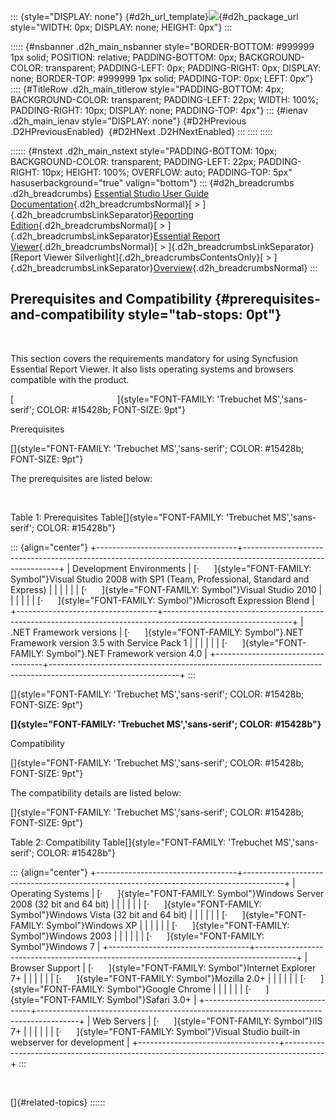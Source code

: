 ::: {style="DISPLAY: none"}
[](ms-xhelp:///?Id=d2h_url_template){#d2h_url_template}![](!package_url!){#d2h_package_url style="WIDTH: 0px; DISPLAY: none; HEIGHT: 0px"}
:::

::::: {#nsbanner .d2h_main_nsbanner style="BORDER-BOTTOM: #999999 1px solid; POSITION: relative; PADDING-BOTTOM: 0px; BACKGROUND-COLOR: transparent; PADDING-LEFT: 0px; PADDING-RIGHT: 0px; DISPLAY: none; BORDER-TOP: #999999 1px solid; PADDING-TOP: 0px; LEFT: 0px"}
:::: {#TitleRow .d2h_main_titlerow style="PADDING-BOTTOM: 4px; BACKGROUND-COLOR: transparent; PADDING-LEFT: 22px; WIDTH: 100%; PADDING-RIGHT: 10px; DISPLAY: none; PADDING-TOP: 4px"}
::: {#ienav .d2h_main_ienav style="DISPLAY: none"}
[](ms-xhelp:///?Id=fdd98d4e-3fab-4a35-b809-2ab3d7706f7a){#D2HPrevious .D2HPreviousEnabled}  [](ms-xhelp:///?Id=9f479ea4-0700-4f40-a42c-d89ab992293b){#D2HNext .D2HNextEnabled}
:::
::::
:::::

:::::: {#nstext .d2h_main_nstext style="PADDING-BOTTOM: 10px; BACKGROUND-COLOR: transparent; PADDING-LEFT: 22px; PADDING-RIGHT: 10px; HEIGHT: 100%; OVERFLOW: auto; PADDING-TOP: 5px" hasuserbackground="true" valign="bottom"}
::: {#d2h_breadcrumbs .d2h_breadcrumbs}
[Essential Studio User Guide Documentation](ms-xhelp:///?Id=12457748-09e3-4d74-a240-8e049cedf030){.d2h_breadcrumbsNormal}[ \> ]{.d2h_breadcrumbsLinkSeparator}[Reporting Edition](ms-xhelp:///?Id=027aa5b6-6676-4f93-ad23-c20e8c45792e){.d2h_breadcrumbsNormal}[ \> ]{.d2h_breadcrumbsLinkSeparator}[Essential Report Viewer](ms-xhelp:///?Id=35081cc7-4b81-4ef5-97d2-894ad584b907){.d2h_breadcrumbsNormal}[ \> ]{.d2h_breadcrumbsLinkSeparator}[Report Viewer Silverlight]{.d2h_breadcrumbsContentsOnly}[ \> ]{.d2h_breadcrumbsLinkSeparator}[Overview](ms-xhelp:///?Id=8e91d3a6-7b85-4d08-bf23-091a30b7ab43){.d2h_breadcrumbsNormal}
:::

## Prerequisites and Compatibility {#prerequisites-and-compatibility style="tab-stops: 0pt"}

 

This section covers the requirements mandatory for using Syncfusion Essential Report Viewer. It also lists operating systems and browsers compatible with the product.

[                                          ]{style="FONT-FAMILY: 'Trebuchet MS','sans-serif'; COLOR: #15428b; FONT-SIZE: 9pt"}

Prerequisites

[]{style="FONT-FAMILY: 'Trebuchet MS','sans-serif'; COLOR: #15428b; FONT-SIZE: 9pt"} 

The prerequisites are listed below:

 

Table 1: Prerequisites Table[]{style="FONT-FAMILY: 'Trebuchet MS','sans-serif'; COLOR: #15428b"}

::: {align="center"}
+-----------------------------------+--------------------------------------------------------------------------------------------------------------+
| Development Environments          | [·      ]{style="FONT-FAMILY: Symbol"}Visual Studio 2008 with SP1 (Team, Professional, Standard and Express) |
|                                   |                                                                                                              |
|                                   | [·      ]{style="FONT-FAMILY: Symbol"}Visual Studio 2010                                                     |
|                                   |                                                                                                              |
|                                   | [·      ]{style="FONT-FAMILY: Symbol"}Microsoft Expression Blend                                             |
+-----------------------------------+--------------------------------------------------------------------------------------------------------------+
| .NET Framework versions           | [·      ]{style="FONT-FAMILY: Symbol"}.NET Framework version 3.5 with Service Pack 1                         |
|                                   |                                                                                                              |
|                                   | [·      ]{style="FONT-FAMILY: Symbol"}.NET Framework version 4.0                                             |
+-----------------------------------+--------------------------------------------------------------------------------------------------------------+
:::

[]{style="FONT-FAMILY: 'Trebuchet MS','sans-serif'; COLOR: #15428b; FONT-SIZE: 9pt"} 

**[]{style="FONT-FAMILY: 'Trebuchet MS','sans-serif'; COLOR: #15428b"}** 

Compatibility

[]{style="FONT-FAMILY: 'Trebuchet MS','sans-serif'; COLOR: #15428b; FONT-SIZE: 9pt"} 

The compatibility details are listed below:

[]{style="FONT-FAMILY: 'Trebuchet MS','sans-serif'; COLOR: #15428b; FONT-SIZE: 9pt"} 

Table 2: Compatibility Table[]{style="FONT-FAMILY: 'Trebuchet MS','sans-serif'; COLOR: #15428b"}

::: {align="center"}
+-----------------------------------+----------------------------------------------------------------------------------------+
| Operating Systems                 | [·      ]{style="FONT-FAMILY: Symbol"}Windows Server 2008 (32 bit and 64 bit)          |
|                                   |                                                                                        |
|                                   | [·      ]{style="FONT-FAMILY: Symbol"}Windows Vista (32 bit and 64 bit)                |
|                                   |                                                                                        |
|                                   | [·      ]{style="FONT-FAMILY: Symbol"}Windows XP                                       |
|                                   |                                                                                        |
|                                   | [·      ]{style="FONT-FAMILY: Symbol"}Windows 2003                                     |
|                                   |                                                                                        |
|                                   | [·      ]{style="FONT-FAMILY: Symbol"}Windows 7                                        |
+-----------------------------------+----------------------------------------------------------------------------------------+
| Browser Support                   | [·      ]{style="FONT-FAMILY: Symbol"}Internet Explorer 7+                             |
|                                   |                                                                                        |
|                                   | [·      ]{style="FONT-FAMILY: Symbol"}Mozilla 2.0+                                     |
|                                   |                                                                                        |
|                                   | [·      ]{style="FONT-FAMILY: Symbol"}Google Chrome                                    |
|                                   |                                                                                        |
|                                   | [·      ]{style="FONT-FAMILY: Symbol"}Safari 3.0+                                      |
+-----------------------------------+----------------------------------------------------------------------------------------+
| Web Servers                       | [·      ]{style="FONT-FAMILY: Symbol"}IIS 7+                                           |
|                                   |                                                                                        |
|                                   | [·      ]{style="FONT-FAMILY: Symbol"}Visual Studio built-in webserver for development |
+-----------------------------------+----------------------------------------------------------------------------------------+
:::

 

[]{#related-topics}
::::::
